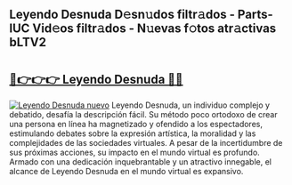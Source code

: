 ## Leyendo Desnuda D𝚎sn𝚞dos filtr𝚊dos - Parts-lUC Vid𝚎os filtr𝚊dos - N𝚞evas f𝚘tos atr𝚊ctivas bLTV2

# <h2><a href="http://mb041m0.tromn.icu/?c=Leyendo+Desnuda">🔗👉👉👉 Leyendo Desnuda 🔗🔗</a></h2>

[![Leyendo Desnuda nuevo](https://i.imgur.com/pEAQMta.gif)](http://mb041m0.tromn.icu/?c=Leyendo+Desnuda)
Leyendo Desnuda, un individuo complejo y debatido, desafía la descripción fácil. Su método poco ortodoxo de crear una persona en línea ha magnetizado y ofendido a los espectadores, estimulando debates sobre la expresión artística, la moralidad y las complejidades de las sociedades virtuales. A pesar de la incertidumbre de sus próximas acciones, su impacto en el mundo virtual es profundo. Armado con una dedicación inquebrantable y un atractivo innegable, el alcance de Leyendo Desnuda en el mundo virtual es expansivo.
